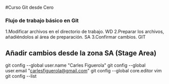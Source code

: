 #Curso Git desde Cero
### Flujo de trabajo básico en Git
1.Modificar archivos en el directorio de trabajo. WD
2.Preparar los archivos, añadiéndolos al área de preparación. SA
3.Confirmar cambios. GIT


## Añadir cambios desde la zona SA (Stage Area)
git config --global user.name "Carles Figuerola"
git config --global user.email "carlesfiguerola@gmail.com"
git config --global core.editor vim
git config --list